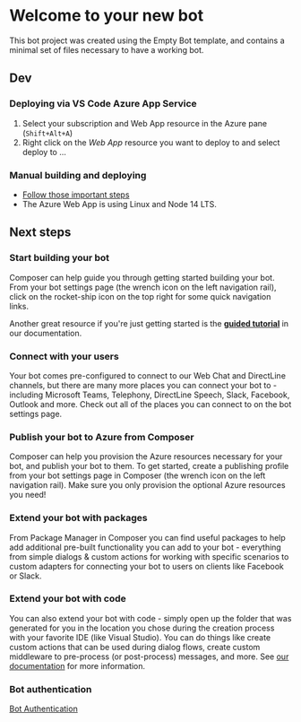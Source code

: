 # Welcome to your new bot

This bot project was created using the Empty Bot template, and contains a minimal set of files necessary to have a working bot.

## Dev

### Deploying via VS Code Azure App Service 

1) Select your subscription and Web App resource in the Azure pane (`Shift+Alt+A`)
2) Right click on the *Web App* resource you want to deploy to and select deploy to ...

### Manual building and deploying

* [Follow those important steps](https://learn.microsoft.com/en-us/azure/bot-service/provision-and-publish-a-bot?view=azure-bot-service-4.0&tabs=userassigned%2Cjavascript#update-project-configuration-settings)
* The Azure Web App is using Linux and Node 14 LTS.

## Next steps

### Start building your bot

Composer can help guide you through getting started building your bot. From your bot settings page (the wrench icon on the left navigation rail), click on the rocket-ship icon on the top right for some quick navigation links.

Another great resource if you're just getting started is the **[guided tutorial](https://docs.microsoft.com/en-us/composer/tutorial/tutorial-introduction)** in our documentation.

### Connect with your users

Your bot comes pre-configured to connect to our Web Chat and DirectLine channels, but there are many more places you can connect your bot to - including Microsoft Teams, Telephony, DirectLine Speech, Slack, Facebook, Outlook and more. Check out all of the places you can connect to on the bot settings page.

### Publish your bot to Azure from Composer

Composer can help you provision the Azure resources necessary for your bot, and publish your bot to them. To get started, create a publishing profile from your bot settings page in Composer (the wrench icon on the left navigation rail). Make sure you only provision the optional Azure resources you need!

### Extend your bot with packages

From Package Manager in Composer you can find useful packages to help add additional pre-built functionality you can add to your bot - everything from simple dialogs & custom actions for working with specific scenarios to custom adapters for connecting your bot to users on clients like Facebook or Slack.

### Extend your bot with code

You can also extend your bot with code - simply open up the folder that was generated for you in the location you chose during the creation process with your favorite IDE (like Visual Studio). You can do things like create custom actions that can be used during dialog flows, create custom middleware to pre-process (or post-process) messages, and more. See [our documentation](https://aka.ms/bf-extend-with-code) for more information.

### Bot authentication

[Bot Authentication](https://learn.microsoft.com/en-us/azure/bot-service/bot-builder-concept-authentication-types?wt.md_id=searchAPI_azureportal_inproduct_rmskilling&sessionId=412ebb1c5ad4403d89c6ff88426d2cc6&view=azure-bot-service-4.0#bot-authentication)
